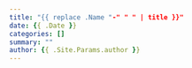 ```yaml
---
title: "{{ replace .Name "-" " " | title }}"
date: {{ .Date }}
categories: []
summary: ""
author: {{ .Site.Params.author }}
---
```

